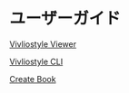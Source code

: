# ユーザーガイド

[Vivliostyle Viewer](vivliostyle-viewer)

[Vivliostyle CLI](vivliostyle-cli)

[Create Book](create-book)

